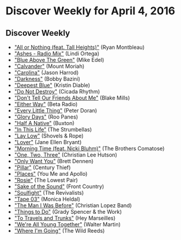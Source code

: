 # Discover Weekly for April 4, 2016

## Discover Weekly

- ["All or Nothing (feat. Tall Heights)"](https://open.spotify.com/track/7zW1tKbxhWzuD6UDIP6GWP) (Ryan Montbleau)
- ["Ashes - Radio Mix"](https://open.spotify.com/track/3MpzMnQH2OEuJaHllyGhhp) (Lindi Ortega)
- ["Blue Above The Green"](https://open.spotify.com/track/0hRhp3Mu2JnkImVSiQYBKI) (Mike Edel)
- ["Calvander"](https://open.spotify.com/track/0b8spYgQ2INwOpDVfsUbNv) (Mount Moriah)
- ["Carolina"](https://open.spotify.com/track/0BqFUVztXU9PraMhuUzkQU) (Jason Harrod)
- ["Darkness"](https://open.spotify.com/track/6k7OqvHbuTnc4f0vLe0E5Q) (Bobby Bazini)
- ["Deepest Blue"](https://open.spotify.com/track/77m4kc8kzCoHPHp1F7bU2R) (Kristin Diable)
- ["Do Not Destroy"](https://open.spotify.com/track/0Khupovg74kv2nsSQY6Azu) (Cicada Rhythm)
- ["Don't Tell Our Friends About Me"](https://open.spotify.com/track/4ktZEbOKEnx5svwITaKwqK) (Blake Mills)
- ["Either Way"](https://open.spotify.com/track/3ihp0qYSN89GBnrgF6GhRh) (Beta Radio)
- ["Every Little Thing"](https://open.spotify.com/track/6d1SKhOpYr7ki1fny2R3Mc) (Peter Doran)
- ["Glory Days"](https://open.spotify.com/track/4ngJ0ZN5JXd3c4W4gbo8lU) (Roo Panes)
- ["Half A Native"](https://open.spotify.com/track/1wmLLUmH0mNjDkyS5eW6ge) (Buxton)
- ["In This Life"](https://open.spotify.com/track/3r2OrEhaSEHNndlWLAo0r2) (The Strumbellas)
- ["Lay Low"](https://open.spotify.com/track/0YF6vuBo0Xt695dodJ4DQF) (Shovels & Rope)
- ["Lover"](https://open.spotify.com/track/1A3ZhVCFvYPKj8SRMPbpsg) (Jane Ellen Bryant)
- ["Morning Time (feat. Nicki Bluhm)"](https://open.spotify.com/track/4gwevWTMVBZuuuiEWB4PTi) (The Brothers Comatose)
- ["One, Two, Three"](https://open.spotify.com/track/2noZRsdcJHRYOdQ58Vjgc1) (Christian Lee Hutson)
- ["Only Want You"](https://open.spotify.com/track/2zYFfLULhSgZWCCRVZ5csm) (Brett Dennen)
- ["Pillar"](https://open.spotify.com/track/1dECReZe4et2mAlCqaNEbH) (Century Thief)
- ["Places"](https://open.spotify.com/track/3DJTbwk7xknFKSXYC9wsbo) (You Me and Apollo)
- ["Rosie"](https://open.spotify.com/track/1r0ME7V0lZMLl3RULLE1LG) (The Lowest Pair)
- ["Sake of the Sound"](https://open.spotify.com/track/2GDRBF1UXtHMUuBHxHBGCq) (Front Country)
- ["Soulfight"](https://open.spotify.com/track/5GuJpTGyGB7IQ5sVvPj7wJ) (The Revivalists)
- ["Tape 03"](https://open.spotify.com/track/29UrlefBMF1X4mhzc1p6Bw) (Monica Heldal)
- ["The Man I Was Before"](https://open.spotify.com/track/6udmpfmrDjV1Y5mkkyzZlq) (Christian Lopez Band)
- ["Things to Do"](https://open.spotify.com/track/7bXwpvutpnOLodtVhrBBc4) (Grady Spencer & the Work)
- ["To Travels and Trunks"](https://open.spotify.com/track/5RLSjCJB9pQ3yQk2YTJufZ) (Hey Marseilles)
- ["We're All Young Together"](https://open.spotify.com/track/5o1jHl6tDNUNNwevJKudua) (Walter Martin)
- ["Where I'm Going"](https://open.spotify.com/track/5ObRCQ2goReLpK2BmunK9h) (The Wild Reeds)
